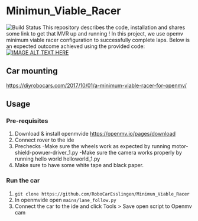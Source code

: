 # Minimun_Viable_Racer
![Build Status](https://diyrobocars.com/wp-content/uploads/2017/10/IMG_20180421_223306-768x671.jpg)
This repository describes the code, installation and shares some link to get that MVR up and running !
In this project, we use opemv minimum viable racer configuration to successfully complete laps. Below is an expected outcome achieved using the provided code:
[![IMAGE ALT TEXT HERE](http://img.youtube.com/vi/UrLFH2urBUM/0.jpg)](http://www.youtube.com/watch?v=UrLFH2urBUM)
## Car mounting
https://diyrobocars.com/2017/10/01/a-minimum-viable-racer-for-openmv/
## Usage 
### Pre-requisites
1. Download & install openmvide
    https://openmv.io/pages/download
2. Connect rover to the ide
3. Prechecks
-Make sure the wheels work as expected by running motor-shield-powuer-driver_1.py
-Make sure the camera works properly by running hello world helloworld_1.py
4. Make sure to have some white tape and black paper.
### Run the car
1. `git clone https://github.com/RoboCarEsslingen/Minimun_Viable_Racer`
2. In openmvide open `mains/lane_follow.py` 
3. Connect the car to the ide and click Tools > Save open script to Openmv cam

